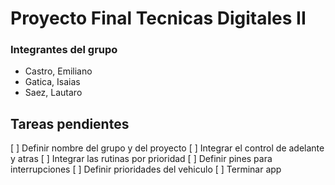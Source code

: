 # Proyecto Final Tecnicas Digitales II

### Integrantes del grupo

  * Castro, Emiliano
  * Gatica, Isaias
  * Saez, Lautaro

## Tareas pendientes

  [ ] Definir nombre del grupo y del proyecto
  [ ] Integrar el control de adelante y atras
  [ ] Integrar las rutinas por prioridad
  [ ] Definir pines para interrupciones
  [ ] Definir prioridades del vehiculo
  [ ] Terminar app
  

